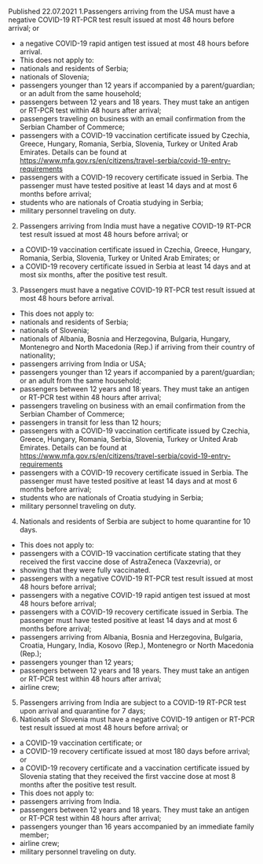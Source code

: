 Published 22.07.2021
1.Passengers arriving from the USA must have a negative COVID-19 RT-PCR test result issued at most 48 hours before arrival; or
- a negative COVID-19 rapid antigen test issued at most 48 hours before arrival.
- This does not apply to:
- nationals and residents of Serbia;
- nationals of Slovenia;
- passengers younger than 12 years if accompanied by a parent/guardian; or an adult from the same household;
- passengers between 12 years and 18 years. They must take an antigen or RT-PCR test within 48 hours after arrival;
- passengers traveling on business with an email confirmation from the Serbian Chamber of Commerce;
- passengers with a COVID-19 vaccination certificate issued by Czechia, Greece, Hungary, Romania, Serbia, Slovenia, Turkey or United Arab Emirates. Details can be found at <a href="https://www.mfa.gov.rs/en/citizens/travel-serbia/covid-19-entry-requirements">https://www.mfa.gov.rs/en/citizens/travel-serbia/covid-19-entry-requirements</a> 
- passengers with a COVID-19 recovery certificate issued in Serbia. The passenger must have tested positive at least 14 days and at most 6 months before arrival;
- students who are nationals of Croatia studying in Serbia;
- military personnel traveling on duty.
2. Passengers arriving from India must have a negative COVID-19 RT-PCR test result issued at most 48 hours before arrival; or
- a COVID-19 vaccination certificate issued in Czechia, Greece, Hungary, Romania, Serbia, Slovenia, Turkey or United Arab Emirates; or
- a COVID-19 recovery certificate issued in Serbia at least 14 days and at most six months, after the positive test result.
3. Passengers must have a negative COVID-19 RT-PCR test result issued at most 48 hours before arrival. 
- This does not apply to:
- nationals and residents of Serbia;
- nationals of Slovenia;
- nationals of Albania, Bosnia and Herzegovina, Bulgaria, Hungary, Montenegro and North Macedonia (Rep.) if arriving from their country of nationality; 
- passengers arriving from India or USA; 
- passengers younger than 12 years if accompanied by a parent/guardian; or an adult from the same household;
- passengers between 12 years and 18 years. They must take an antigen or RT-PCR test within 48 hours after arrival;
- passengers traveling on business with an email confirmation from the Serbian Chamber of Commerce;
- passengers in transit for less than 12 hours;
- passengers with a COVID-19 vaccination certificate issued by Czechia, Greece, Hungary, Romania, Serbia, Slovenia, Turkey or United Arab Emirates. Details can be found at <a href="https://www.mfa.gov.rs/en/citizens/travel-serbia/covid-19-entry-requirements">https://www.mfa.gov.rs/en/citizens/travel-serbia/covid-19-entry-requirements</a> 
- passengers with a COVID-19 recovery certificate issued in Serbia. The passenger must have tested positive at least 14 days and at most 6 months before arrival;
- students who are nationals of Croatia studying in Serbia;
- military personnel traveling on duty.
4. Nationals and residents of Serbia are subject to home quarantine for 10 days.
- This does not apply to:
- passengers with a COVID-19 vaccination certificate stating that they received the first vaccine dose of AstraZeneca (Vaxzevria), or
- showing that they were fully vaccinated.
- passengers with a negative COVID-19 RT-PCR test result issued at most 48 hours before arrival;
- passengers with a negative COVID-19 rapid antigen test issued at most 48 hours before arrival;
- passengers with a COVID-19 recovery certificate issued in Serbia. The passenger must have tested positive at least 14 days and at most 6 months before arrival;
- passengers arriving from Albania, Bosnia and Herzegovina, Bulgaria, Croatia, Hungary, India, Kosovo (Rep.), Montenegro or North Macedonia (Rep.);
- passengers younger than 12 years;
- passengers between 12 years and 18 years. They must take an antigen or RT-PCR test within 48 hours after arrival;
- airline crew;
5. Passengers arriving from India are subject to a COVID-19 RT-PCR test upon arrival and quarantine for 7 days;
6. Nationals of Slovenia must have a negative COVID-19 antigen or RT-PCR test result issued at most 48 hours before arrival; or
- a COVID-19 vaccination certificate; or
- a COVID-19 recovery certificate issued at most 180 days before arrival; or
- a COVID-19 recovery certificate and a vaccination certificate issued by Slovenia stating that they received the first vaccine dose at most 8 months after the positive test result.
- This does not apply to:
- passengers arriving from India.
- passengers between 12 years and 18 years. They must take an antigen or RT-PCR test within 48 hours after arrival;
- passengers younger than 16 years accompanied by an immediate family member;
- airline crew;
- military personnel traveling on duty.

